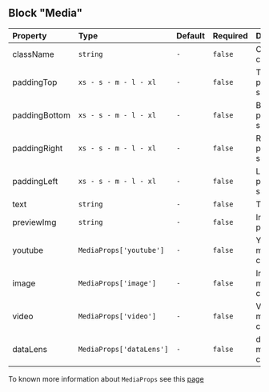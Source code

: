 ## Block "Media"

| Property      | Type                     | Default | Required | Description            |
| :------------ | :----------------------- | :------ | :------- | :--------------------- |
| className     | `string`                 | `-`     | `false`  | Component className    |
| paddingTop    | `xs - s - m - l - xl`    | `-`     | `false`  | Top padding size       |
| paddingBottom | `xs - s - m - l - xl`    | `-`     | `false`  | Bottom padding size    |
| paddingRight  | `xs - s - m - l - xl`    | `-`     | `false`  | Right padding size     |
| paddingLeft   | `xs - s - m - l - xl`    | `-`     | `false`  | Left padding size      |
| text          | `string`                 | `-`     | `false`  | Text                   |
| previewImg    | `string`                 | `-`     | `false`  | Image for preview      |
| youtube       | `MediaProps['youtube']`  | `-`     | `false`  | Youtube media content  |
| image         | `MediaProps['image']`    | `-`     | `false`  | Image media content    |
| video         | `MediaProps['video']`    | `-`     | `false`  | Video media content    |
| dataLens      | `MediaProps['dataLens']` | `-`     | `false`  | dataLens media content |

To known more information about `MediaProps` see this [page](https://preview.yandexcloud.dev/page-constructor/?path=/docs/blocks-media--default)
